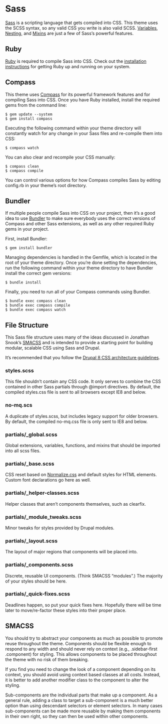 # Sass

[Sass](http://sass-lang.com/) is a scripting language that gets compiled into
CSS. This theme uses the SCSS syntax, so any valid CSS you write is also valid
SCSS. [Variables](http://sass-lang.com/documentation/file.SASS_REFERENCE.html#variables_),
[Nesting](http://sass-lang.com/documentation/file.SASS_REFERENCE.html#css_extensions),
and [Mixins](http://sass-lang.com/documentation/file.SASS_REFERENCE.html#mixins)
are just a few of Sass’s powerful features.


## Ruby

[Ruby](https://www.ruby-lang.org/en/) is required to compile Sass into CSS.
Check out the [installation instructions](https://www.ruby-lang.org/en/installation/)
for getting Ruby up and running on your system.


## Compass

This theme uses [Compass](http://compass-style.org/) for its powerful framework
features and for compiling Sass into CSS. Once you have Ruby installed, install
the required gems from the command line:

```
$ gem update --system
$ gem install compass
```

Executing the following command within your theme directory will constantly
watch for any change in your Sass files and re-compile them into CSS:

```
$ compass watch
```

You can also clear and recompile your CSS manually:

```
$ compass clean
$ compass compile
```

You can control various options for how Compass compiles Sass by editing
config.rb in your theme’s root directory.


## Bundler

If multiple people compile Sass into CSS on your project, then it’s a good idea
to use [Bundler](http://bundler.io) to make sure everybody uses the correct
versions of Compass and other Sass extensions, as well as any other required
Ruby gems in your project.

First, install Bundler:

```
$ gem install bundler
```

Managing dependencies is handled in the Gemfile, which is located in the root of
your theme directory. Once you’re done setting the dependencies, run the
following command within your theme directory to have Bundler install the
correct gem versions:

```
$ bundle install
```

Finally, you need to run all of your Compass commands using Bundler.

```
$ bundle exec compass clean
$ bundle exec compass compile
$ bundle exec compass watch
```


## File Structure

This Sass file structure uses many of the ideas discussed in Jonathan Snook’s
[SMACSS](http://smacss.com) and is intended to provide a starting point for
building modular, scalable CSS using Sass and Drupal.

It’s recommended that you follow the
[Drupal 8 CSS architecture guidelines](https://drupal.org/node/1887918).

### styles.scss
This file shouldn’t contain any CSS code. It only serves to combine the CSS
contained in other Sass partials through @import directives. By default, the
compiled styles.css file is sent to all browsers except IE8 and below.

### no-mq.scs
A duplicate of styles.scss, but includes legacy support for older browsers. By
default, the compiled no-mq.css file is only sent to IE8 and below.

### partials/_global.scss
Global extensions, variables, functions, and mixins that should be imported into
all scss files.

### partials/_base.scss
CSS reset based on [Normalize.css](http://necolas.github.io/normalize.css) and
default styles for HTML elements. Custom font declarations go here as well.

### partials/_helper-classes.scss
Helper classes that aren’t components themselves, such as clearfix.

### partials/_module_tweaks.scss
Minor tweaks for styles provided by Drupal modules.

### partials/_layout.scss
The layout of major regions that components will be placed into.

### partials/_components.scss
Discrete, reusable UI components. (Think SMACSS “modules”.) The majority of your
styles should be here.

### partials/_quick-fixes.scss
Deadlines happen, so put your quick fixes here. Hopefully there will be time
later to move/re-factor these styles into their proper place.


## SMACSS

You should try to abstract your components as much as possible to promote reuse
throughout the theme. Components should be flexible enough to respond to any
width and should never rely on context (e.g., .sidebar-first .component) for
styling. This allows components to be placed throughout the theme with no risk
of them breaking.

If you find you need to change the look of a component depending on its context,
you should avoid using context based classes at all costs. Instead, it is better
to add another modifier class to the component to alter the styling.

Sub-components are the individual parts that make up a component. As a general
rule, adding a class to target a sub-component is a much better option than
using descendant selectors or element selectors. In many cases sub-components
can be made more reusable by making them components in their own right, so they
can then be used within other components.
